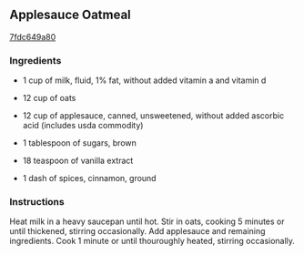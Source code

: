 ## Applesauce Oatmeal

[7fdc649a80](http://www.food.com/recipe/applesauce-oatmeal-50627)

### Ingredients

 - 1 cup of milk, fluid, 1% fat, without added vitamin a and vitamin d

 - 12 cup of oats

 - 12 cup of applesauce, canned, unsweetened, without added ascorbic acid (includes usda commodity)

 - 1 tablespoon of sugars, brown

 - 18 teaspoon of vanilla extract

 - 1 dash of spices, cinnamon, ground

### Instructions

Heat milk in a heavy saucepan until hot. Stir in oats, cooking 5 minutes or until thickened, stirring occasionally. Add applesauce and remaining ingredients. Cook 1 minute or until thouroughly heated, stirring occasionally.